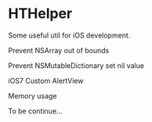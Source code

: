 HTHelper
========

Some useful util for iOS development.

Prevent NSArray out of bounds

Prevent NSMutableDictionary set nil value

iOS7 Custom AlertView

Memory usage

To be continue...
